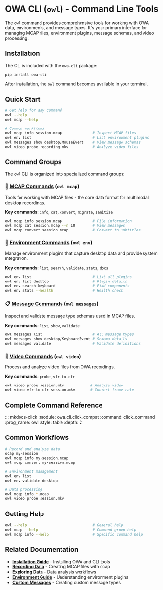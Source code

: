 # OWA CLI (`owl`) - Command Line Tools

The `owl` command provides comprehensive tools for working with OWA data, environments, and message types. It's your primary interface for managing MCAP files, environment plugins, message schemas, and video processing.

## Installation

The CLI is included with the `owa-cli` package:

```bash
pip install owa-cli
```

After installation, the `owl` command becomes available in your terminal.

## Quick Start

```bash
# Get help for any command
owl --help
owl mcap --help

# Common workflows
owl mcap info session.mcap              # Inspect MCAP files
owl env list                            # List environment plugins  
owl messages show desktop/MouseEvent    # View message schemas
owl video probe recording.mkv           # Analyze video files
```

## Command Groups

The `owl` CLI is organized into specialized command groups:

### 📁 [MCAP Commands](mcap.md) (`owl mcap`)
Tools for working with MCAP files - the core data format for multimodal desktop recordings.

**Key commands**: `info`, `cat`, `convert`, `migrate`, `sanitize`

```bash
owl mcap info session.mcap              # File information
owl mcap cat session.mcap --n 10        # View messages  
owl mcap convert session.mcap           # Convert to subtitles
```

### 🔌 [Environment Commands](env.md) (`owl env`)
Manage environment plugins that capture desktop data and provide system integration.

**Key commands**: `list`, `search`, `validate`, `stats`, `docs`

```bash
owl env list                            # List all plugins
owl env list desktop                    # Plugin details
owl env search keyboard                 # Find components
owl env stats --health                  # Health check
```

### 📋 [Message Commands](messages.md) (`owl messages`)
Inspect and validate message type schemas used in MCAP files.

**Key commands**: `list`, `show`, `validate`

```bash
owl messages list                       # All message types
owl messages show desktop/KeyboardEvent # Schema details
owl messages validate                   # Validate definitions
```

### 🎥 [Video Commands](video.md) (`owl video`)
Process and analyze video files from OWA recordings.

**Key commands**: `probe`, `vfr-to-cfr`

```bash
owl video probe session.mkv            # Analyze video
owl video vfr-to-cfr session.mkv       # Convert frame rate
```

## Complete Command Reference

::: mkdocs-click
    :module: owa.cli.click_compat
    :command: click_command
    :prog_name: owl
    :style: table
    :depth: 2

## Common Workflows

```bash
# Record and analyze data
ocap my-session
owl mcap info my-session.mcap
owl mcap convert my-session.mcap

# Environment management
owl env list
owl env validate desktop

# Data processing
owl mcap info *.mcap
owl video probe session.mkv
```

## Getting Help

```bash
owl --help                              # General help
owl mcap --help                         # Command group help
owl mcap info --help                    # Specific command help
```

## Related Documentation

- **[Installation Guide](../install.md)** - Installing OWA and CLI tools
- **[Recording Data](../data/getting-started/recording-data.md)** - Creating MCAP files with ocap
- **[Exploring Data](../data/getting-started/exploring-data.md)** - Data analysis workflows
- **[Environment Guide](../env/guide.md)** - Understanding environment plugins
- **[Custom Messages](../data/technical-reference/custom-messages.md)** - Creating custom message types
